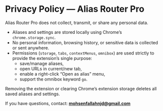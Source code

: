 # Privacy Policy — Alias Router Pro

Alias Router Pro does not collect, transmit, or share any personal data.

- Aliases and settings are stored locally using Chrome’s `chrome.storage.sync`.
- No personal information, browsing history, or sensitive data is collected or sent anywhere.
- Permissions (`storage`, `tabs`, `contextMenus`, `omnibox`) are used strictly to provide the extension’s single purpose:
  - save/manage aliases,
  - open URLs in current/new tab,
  - enable a right-click “Open as alias” menu,
  - support the omnibox keyword `go`.

Removing the extension or clearing Chrome’s extension storage deletes all saved aliases and settings.

If you have questions, contact: **<mohsenfallahnjd@gmail.com>**
